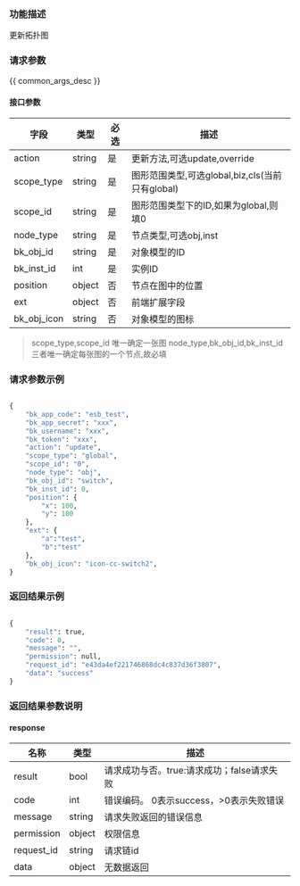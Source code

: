### 功能描述

更新拓扑图

### 请求参数

{{ common_args_desc }}

#### 接口参数

| 字段          |  类型      | 必选   |  描述                                           |
|---------------|------------|--------|-------------------------------------------------|
| action        | string     | 是     | 更新方法,可选update,override                    |
| scope_type    | string     | 是     | 图形范围类型,可选global,biz,cls(当前只有global) |
| scope_id      | string     | 是     | 图形范围类型下的ID,如果为global,则填0           |
| node_type     | string     | 是     | 节点类型,可选obj,inst                           |
| bk_obj_id     | string     | 是     | 对象模型的ID                                    |
| bk_inst_id    | int        | 是     | 实例ID                                          |
| position      | object     | 否     | 节点在图中的位置                                |
| ext           | object     | 否     | 前端扩展字段                                    |
| bk_obj_icon   | string     | 否     | 对象模型的图标                                  |

> scope_type,scope_id 唯一确定一张图
> node_type,bk_obj_id,bk_inst_id三者唯一确定每张图的一个节点,故必填


### 请求参数示例

```python

{
    "bk_app_code": "esb_test",
    "bk_app_secret": "xxx",
    "bk_username": "xxx",
    "bk_token": "xxx",
    "action": "update",
    "scope_type": "global",
    "scope_id": "0",
    "node_type": "obj",
    "bk_obj_id": "switch",
    "bk_inst_id": 0,
    "position": {
        "x": 100,
        "y": 100
    },
    "ext": {
        "a":"test",
        "b":"test"
    },
    "bk_obj_icon": "icon-cc-switch2",
}

```


### 返回结果示例

```python

{
    "result": true,
    "code": 0,
    "message": "",
    "permission": null,
    "request_id": "e43da4ef221746868dc4c837d36f3807",
    "data": "success"
}
```

### 返回结果参数说明

#### response

| 名称  | 类型  | 描述 |
|---|---|---|
| result | bool | 请求成功与否。true:请求成功；false请求失败 |
| code | int | 错误编码。 0表示success，>0表示失败错误 |
| message | string | 请求失败返回的错误信息 |
| permission    | object | 权限信息    |
| request_id    | string | 请求链id    |
| data | object | 无数据返回 |
